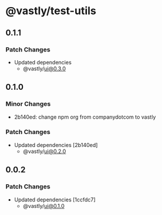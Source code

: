 # @vastly/test-utils

## 0.1.1

### Patch Changes

- Updated dependencies
  - @vastly/ui@0.3.0

## 0.1.0

### Minor Changes

- 2b140ed: change npm org from companydotcom to vastly

### Patch Changes

- Updated dependencies [2b140ed]
  - @vastly/ui@0.2.0

## 0.0.2

### Patch Changes

- Updated dependencies [1ccfdc7]
  - @vastly/ui@0.1.0
